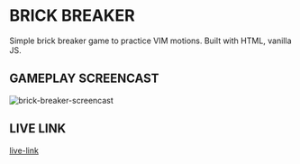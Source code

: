 # BRICK BREAKER

Simple brick breaker game to practice VIM motions. Built with HTML, vanilla JS.

## GAMEPLAY SCREENCAST

![brick-breaker-screencast](./screencast/bricks_v2.gif)

## LIVE LINK

[live-link]()
